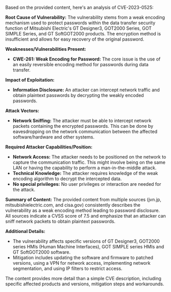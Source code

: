 Based on the provided content, here's an analysis of CVE-2023-0525:

**Root Cause of Vulnerability:**
The vulnerability stems from a weak encoding mechanism used to protect passwords within the data transfer security function of Mitsubishi Electric's GT Designer3, GOT2000 Series, GOT SIMPLE Series, and GT SoftGOT2000 products. The encryption method is insufficient and allows for easy recovery of the original password.

**Weaknesses/Vulnerabilities Present:**
- **CWE-261: Weak Encoding for Password:** The core issue is the use of an easily reversible encoding method for passwords during data transfer.

**Impact of Exploitation:**
- **Information Disclosure:** An attacker can intercept network traffic and obtain plaintext passwords by decrypting the weakly encoded passwords.

**Attack Vectors:**
- **Network Sniffing:** The attacker must be able to intercept network packets containing the encrypted passwords. This can be done by eavesdropping on the network communication between the affected software/hardware and other systems.

**Required Attacker Capabilities/Position:**
- **Network Access:** The attacker needs to be positioned on the network to capture the communication traffic. This might involve being on the same LAN or having the capability to perform a man-in-the-middle attack.
- **Technical Knowledge:** The attacker requires knowledge of the weak encoding algorithm to decrypt the intercepted data.
- **No special privileges:** No user privileges or interaction are needed for the attack.

**Summary of Content:**
The provided content from multiple sources (jvn.jp, mitsubishielectric.com, and cisa.gov) consistently describes the vulnerability as a weak encoding method leading to password disclosure. All sources indicate a CVSS score of 7.5 and emphasize that an attacker can sniff network packets to obtain plaintext passwords.

**Additional Details:**
- The vulnerability affects specific versions of GT Designer3, GOT2000 series HMIs (Human Machine Interfaces), GOT SIMPLE series HMIs and GT SoftGOT2000 software.
- Mitigation includes updating the software and firmware to patched versions, using a VPN for network access, implementing network segmentation, and using IP filters to restrict access.

The content provides more detail than a simple CVE description, including specific affected products and versions, mitigation steps and workarounds.